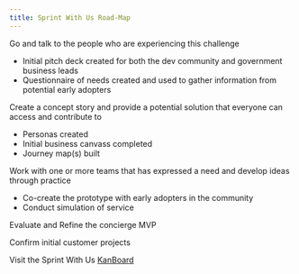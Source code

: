 ```yaml
---
title: Sprint With Us Road-Map
---
```


Go and talk to the people who are experiencing this challenge
- Initial pitch deck created for both the dev community and government business leads
- Questionnaire of needs created and used to gather information from potential early adopters

Create a concept story and provide a potential solution that everyone can access and contribute to
- Personas created
- Initial business canvass completed
- Journey map(s) built

Work with one or more teams that has expressed a need and develop ideas through practice
- Co-create the prototype with early adopters in the community
- Conduct simulation of service

Evaluate and Refine the concierge MVP

Confirm initial customer projects

Visit the Sprint With Us [KanBoard](https://waffle.io/BCDevExchange/BCDevExchange-app)
